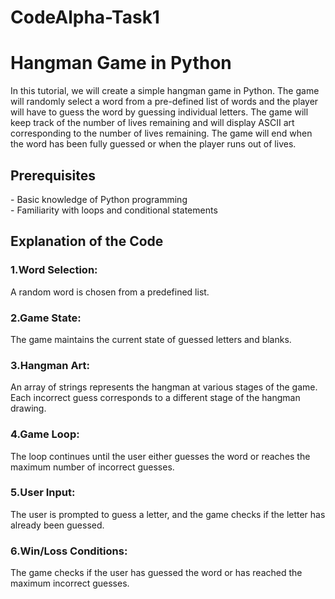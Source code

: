 # CodeAlpha-Task1
<h1>Hangman Game in Python</h1>
In this tutorial, we will create a simple hangman game in Python. The game will randomly select a word from a pre-defined list of words and the player will have to guess the word by guessing individual letters. The game will keep track of the number of lives remaining and will display ASCII art corresponding to the number of lives remaining. The game will end when the word has been fully guessed or when the player runs out of lives.
<h2>Prerequisites</h2>
- Basic knowledge of Python programming<br>
- Familiarity with loops and conditional statements
<h2>Explanation of the Code</h2>
<h3>1.Word Selection:</h3> A random word is chosen from a predefined list.
<h3>2.Game State:</h3> The game maintains the current state of guessed letters and blanks.
<h3>3.Hangman Art:</h3> An array of strings represents the hangman at various stages of the game. Each incorrect guess corresponds to a different stage of the hangman drawing.
<h3>4.Game Loop:</h3> The loop continues until the user either guesses the word or reaches the maximum number of incorrect guesses.
<h3>5.User Input:</h3> The user is prompted to guess a letter, and the game checks if the letter has already been guessed.
<h3>6.Win/Loss Conditions:</h3> The game checks if the user has guessed the word or has reached the maximum incorrect guesses.
